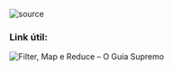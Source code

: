 ![source](https://user-images.githubusercontent.com/52453558/81337501-7832d680-9081-11ea-9ffb-414302a28c5c.gif)

### Link útil:
![Filter, Map e Reduce – O Guia Supremo](https://devsamurai.com.br/javascript-filter-map-reduce-guia-supremo/)
